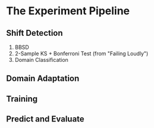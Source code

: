 # The Experiment Pipeline

## Shift Detection

1. BBSD
2. 2-Sample KS + Bonferroni Test (from "Failing Loudly")
3. Domain Classification

## Domain Adaptation

## Training

## Predict and Evaluate